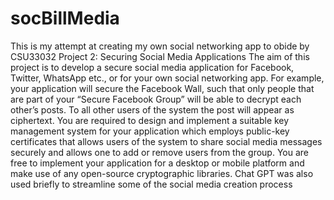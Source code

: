 # socBillMedia
This is my attempt at creating my own social networking app to obide by CSU33032 Project 2:
Securing Social Media Applications
The aim of this project is to develop a secure social media application for Facebook, Twitter,
WhatsApp etc., or for your own social networking app. For example, your application will secure the
Facebook Wall, such that only people that are part of your “Secure Facebook Group” will be able to
decrypt each other’s posts. To all other users of the system the post will appear as ciphertext.
You are required to design and implement a suitable key management system for your application
which employs public-key certificates that allows users of the system to share social media
messages securely and allows one to add or remove users from the group. You are free to implement
your application for a desktop or mobile platform and make use of any open-source cryptographic
libraries. 
Chat GPT was also used briefly to streamline some of the social media creation process